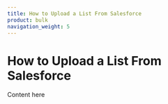 ```yaml
---
title: How to Upload a List From Salesforce
product: bulk
navigation_weight: 5
---
```


# How to Upload a List From Salesforce

Content here
